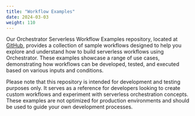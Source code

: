 ```yaml
---
title: "Workflow Examples"
date: 2024-03-03
weight: 110
---
```


Our Orchestrator Serverless Workflow Examples repository, located at [GitHub](https://github.com/parodos-dev/serverless-workflow-examples), provides a collection of sample workflows designed to help you explore and understand how to build serverless workflows using Orchestrator. These examples showcase a range of use cases, demonstrating how workflows can be developed, tested, and executed based on various inputs and conditions.

Please note that this repository is intended for development and testing purposes only. It serves as a reference for developers looking to create custom workflows and experiment with serverless orchestration concepts. These examples are not optimized for production environments and should be used to guide your own development processes.
